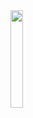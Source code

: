<img align='left' src='https://www.google.co.th/url?sa=i&url=https%3A%2F%2Ftwitter.com%2Fdololianime&psig=AOvVaw0CyUE3GkHNbfTOGwPZjS0b&ust=1631481531654000&source=images&cd=vfe&ved=0CAkQjRxqFwoTCNjq7bvs9_ICFQAAAAAdAAAAABAD' width='20%'>
